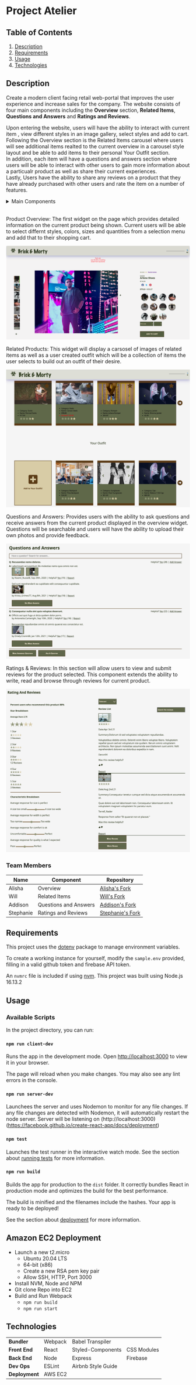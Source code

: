 # Project Atelier

## Table of Contents

1. [Description](#description)
1. [Requirements](#requirements)
1. [Usage](#usage)
1. [Technologies](#technologies)

## Description

Create a modern client facing retail web-portal that improves the user experience and increase sales for the company.  The website consists of four main components including the **Overview** section, **Related Items**, **Questions and Answers** and **Ratings and Reviews**.

Upon entering the website, users will have the ability to interact with current item , view different styles in an image gallery, select styles and add to cart.
<br>Following the Overview section is the Related Items carousel where users will see additional items realted to the current overview in a carousel style layout and be able to add items to their personal Your Outfit section.
<br>In addition, each item will have a questions and answers section where users will be able to interact with other users to gain more information about a particualr product as well as share their current experiences.
<br>Lastly, Users have the ability to share any reviews on a product that they have already purchased with other users and rate the item on a number of features.

<details>
<summary>Main Components</summary>

  - Overview
    - Product Details
    - Image Gallery
    - Style Selector
    - Add to cart
  - Related Products
    - Carousel
      - Related Items
      - Your Outfit
  - Questions and Answers
    - Search and Filter
    - Q & A List
      - Question
      - Answer
    - Add a Question or Answer
  - Ratings and Reviews
    - Ratings Breakdown
      - Average Review
      - Breakdown by star rating
      - Recommendation percentage
    - Product Beakdown
      - Spectrums
        - Size
        - Comfort
    - Review List
      - Sorter/Info Bar
      - Individual Reviews

</details>

<br>

Product Overview: The first widget on the page which provides detailed information on the current product being shown.  Current users will be able to select differnt styles, colors, sizes and quantities from a selection menu and add that to their shopping cart.

![Overview](/screenshots/Overview.png)

Related Products: This widget will display a carsosel of images of related items as well as a user created outfit which will be a collection of items the user selects to build out an outfit of their desire.

![Related Products](/screenshots/RelatedItems.png)

Questions and Answers: Provides users with the ability to ask questions and receive answers from the current product displayed in the overview widget.  Questions will be searchable and users will have the ability to upload their own photos and provide feedback.

![Questions and Answers](/screenshots/QuestionAndAnswers.png)

Ratings & Reviews: In this section will allow users to view and submit reviews for the product selected. This component extends the ability to write, read and browse through reviews for current product.

![Ratings and Reviews](/screenshots/RatingAndReview.png)

### Team Members

| Name | Component | Repository |
|---|---|---|
| Alisha | Overview | [Alisha's Fork](https://github.com/akb3y/front-end-capstone) |
| Will | Related Items | [Will's Fork](https://github.com/Acid-Override/front-end-capstone) |
| Addison | Questions and Answers | [Addison's Fork](https://github.com/addisonhernandez/front-end-capstone) |
| Stephanie | Ratings and Reviews | [Stephanie's Fork](https://github.com/positivefx/front-end-capstone) |

## Requirements

This project uses the [dotenv](https://www.npmjs.com/package/dotenv) package to manage environment variables.

To create a working instance for yourself, modify the `sample.env` provided, filling in a valid github token and firebase API token.

An `nvmrc` file is included if using [nvm](https://github.com/nvm-sh/nvm).
This project was built using Node.js 16.13.2

## Usage

### Available Scripts

In the project directory, you can run:

#### `npm run client-dev`

Runs the app in the development mode.
Open [http://localhost:3000](http://localhost:3000) to view it in your browser.

The page will reload when you make changes.
You may also see any lint errors in the console.

#### `npm run server-dev`

Launchees the server and uses Nodemon to monitor for any file changes. If any file changes are detected with Nodemon, it will automatically restart the node server.
Server will be listening on (http://localhost:3000)
(https://facebook.github.io/create-react-app/docs/deployment)

#### `npm test`

Launches the test runner in the interactive watch mode.
See the section about [running tests](https://facebook.github.io/create-react-app/docs/running-tests) for more information.

#### `npm run build`

Builds the app for production to the `dist` folder.
It correctly bundles React in production mode and optimizes the build for the best performance.

The build is minified and the filenames include the hashes.
Your app is ready to be deployed!

See the section about [deployment](https://facebook.github.io/create-react-app/docs/deployment) for more information.

## Amazon EC2 Deployment

- Launch a new t2.micro
  - Ubuntu 20.04 LTS
  - 64-bit (x86)
  - Create a new RSA pem key pair
  - Allow SSH, HTTP, Port 3000
- Install NVM, Node and NPM
- Git clone Repo into EC2
- Build and Run Webpack
  - `npm run build`
  - `npm run start`


## Technologies

|   |   |   |   |
|---|---|---|---|
| **Bundler** | Webpack | Babel Transpiler |
| **Front End** | React | Styled-Components| CSS Modules |
| **Back End** | Node | Express | Firebase |
| **Dev Ops** | ESLint | Airbnb Style Guide |
| **Deployment** | AWS EC2 |
